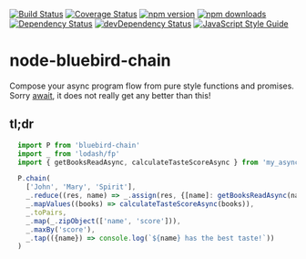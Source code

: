[![Build Status](https://travis-ci.org/jamonkko/node-bluebird-chain.svg?branch=master)](https://travis-ci.org/jamonkko/node-bluebird-chain)
[![Coverage Status](https://coveralls.io/repos/github/jamonkko/node-bluebird-chain/badge.svg?branch=master)](https://coveralls.io/github/jamonkko/node-bluebird-chain?branch=master)
[![npm version](https://img.shields.io/npm/v/bluebird-chain.svg?style=flat-square)](https://www.npmjs.com/package/bluebird-chain)
[![npm downloads](https://img.shields.io/npm/dm/bluebird-chain.svg?style=flat-square)](https://www.npmjs.com/package/bluebird-chain)
[![Dependency Status](https://david-dm.org/jamonkko/node-bluebird-chain.svg)](https://david-dm.org/jamonkko/node-bluebird-chain)
[![devDependency Status](https://david-dm.org/jamonkko/node-bluebird-chain/dev-status.svg)](https://david-dm.org/jamonkko/node-bluebird-chain#info=devDependencies)
[![JavaScript Style Guide](https://img.shields.io/badge/code%20style-standard-brightgreen.svg)](http://standardjs.com/)
# node-bluebird-chain
Compose your async program flow from pure style functions and promises.
Sorry [await](https://tc39.github.io/ecmascript-asyncawait/#examples), it does not really get any better than this!

## tl;dr
```javascript
  import P from 'bluebird-chain'
  import _ from 'lodash/fp'
  import { getBooksReadAsync, calculateTasteScoreAsync } from 'my_async_functions'

  P.chain(
    ['John', 'Mary', 'Spirit'],
    _.reduce((res, name) => _.assign(res, {[name]: getBooksReadAsync(name)}), {}),
    _.mapValues((books) => calculateTasteScoreAsync(books)),
    _.toPairs,
    _.map(_.zipObject(['name', 'score'])),
    _.maxBy('score'),
    _.tap(({name}) => console.log(`${name} has the best taste!`))
  )
```
